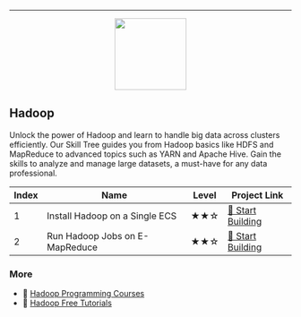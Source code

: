 
---

<div align="center">
<img width="128px" src="https://file.labex.io/path/uO8R5nWNL4Pg.png">
</div>

## Hadoop

Unlock the power of Hadoop and learn to handle big data across clusters efficiently. Our Skill Tree guides you from Hadoop basics like HDFS and MapReduce to advanced topics such as YARN and Apache Hive. Gain the skills to analyze and manage large datasets, a must-have for any data professional.

|   Index | Name                           | Level   | Project Link                                                                |
|---------|--------------------------------|---------|-----------------------------------------------------------------------------|
|       1 | Install Hadoop on a Single ECS | ★★☆     | [🚀 Start Building](https://labex.io/courses/install-hadoop-on-a-single-ecs) |
|       2 | Run Hadoop Jobs on E-MapReduce | ★★☆     | [🚀 Start Building](https://labex.io/courses/run-hadoop-jobs-on-e-mapreduce) |

### More

- 🔗 [Hadoop Programming Courses](https://github.com/labex-labs/awesome-programming-courses?tab=readme-ov-file#hadoop)
- 🔗 [Hadoop Free Tutorials](https://github.com/labex-labs/hadoop-free-tutorials)

